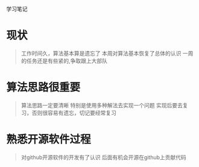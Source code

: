 学习笔记
# 现状
> 工作时间久，算法基本算是遗忘了
> 本周对算法基本恢复了总体的认识
> 一周的任务还是有些紧的,争取跟上大部队
# 算法思路很重要
> 算法思路一定要清晰
> 特别是使用多种解法去实现一个问题
> 实现后要去复习，否则很容易有遗忘，切记要经常复习
# 熟悉开源软件过程
> 对github开源软件的开发有了认识
> 后面有机会开源在github上贡献代码    